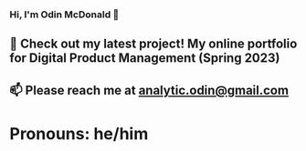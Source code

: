 ### Hi, I'm Odin McDonald 👋
## 🔭 Check out my latest project! My online portfolio for Digital Product Management (Spring 2023)
## 📫 Please reach me at analytic.odin@gmail.com
# Pronouns: he/him
<!--
**odin-mcdonald/odin-mcdonald** is a ✨ _special_ ✨ repository because its `README.md` (this file) appears on your GitHub profile.

Here are some ideas to get you started:

- 🔭 I’m currently working on ...
- 🌱 I’m currently learning ...
- 👯 I’m looking to collaborate on ...
- 🤔 I’m looking for help with ...
- 💬 Ask me about ...
- 📫 How to reach me: ...
- 😄 Pronouns: ...
- ⚡ Fun fact: ...
-->
